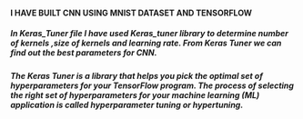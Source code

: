 #### I HAVE BUILT CNN USING MNIST DATASET AND TENSORFLOW
##### In Keras_Tuner file I have used Keras_tuner library to determine number of kernels ,size of kernels and learning rate. From Keras Tuner we can find out the best parameters for CNN.
##### The Keras Tuner is a library that helps you pick the optimal set of hyperparameters for your TensorFlow program. The process of selecting the right set of hyperparameters for your machine learning (ML) application is called hyperparameter tuning or hypertuning.


